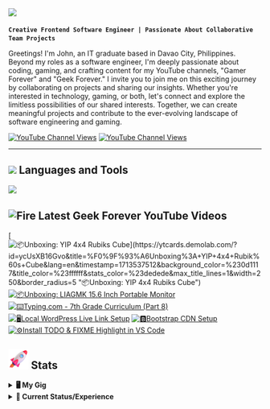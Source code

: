 <a href="https://github.com/emailjohnthomascaballero">
   <img src="https://readme-typing-svg.herokuapp.com/?font=Righteous&size=35&center=true&vCenter=true&width=500&height=70&duration=4000&color=f22b43&lines=Hello!;+I'm+John+Thomas+F.+Caballero!;+a+programmer...;+a+gamer...;+a+content+creator...;+a+streamer...;+a+freelancer." />
</a>

**`Creative Frontend Software Engineer | Passionate About Collaborative Team Projects`**

Greetings! I'm John, an IT graduate based in Davao City, Philippines. Beyond my roles as a software engineer, I'm deeply passionate about coding, gaming, and crafting content for my YouTube channels, "Gamer Forever" and "Geek Forever." I invite you to join me on this exciting journey by collaborating on projects and sharing our insights. Whether you're interested in technology, gaming, or both, let's connect and explore the limitless possibilities of our shared interests. Together, we can create meaningful projects and contribute to the ever-evolving landscape of software engineering and gaming.

<p align="left">
   <a href="https://www.youtube.com/@GamerForeverChannel"><img alt="YouTube Channel Views" src="https://img.shields.io/youtube/channel/views/UC88LrCOvWEp83DwV6-qVRzQ?style=for-the-badge&logo=youtube&label=Gamer%20Forever%20YouTube%20Views&color=%23fa3a45"></a>
   <a href="https://www.youtube.com/@GeekForeverChannel"><img alt="YouTube Channel Views" src="https://img.shields.io/youtube/channel/views/UCtujEiwlNyHon-z78FmVW7Q?style=for-the-badge&logo=youtube&label=Geek%20Forever%20YouTube%20Views&color=%23fa3a45"></a>
</p>

---

## <img src='https://user-images.githubusercontent.com/74038190/206662607-d9e7591e-bbf9-42f9-9386-29efc927bc16.gif' width="40"> Languages and Tools

<!-- LANGUAGES AND TOOLS -->

<p align="left">
   <a href="https://github.com/emailjohnthomascaballero">
      <img src="https://skillicons.dev/icons?i=html,css,js,react,ts,tailwind,bootstrap,sass,alpinejs,nodejs,pnpm,npm,yarn,nextjs,vercel,mysql,php,flutter,dart,cs,py,md,notion,git,github,vscode,sublime,wordpress,postman,figma,ps,pr,windows,androidstudio,firebase,devto,discord,gamemakerstudio,unity,gmail,linkedin,stackoverflow,twitter"/>
   </a>
</p>

## <img src="https://raw.githubusercontent.com/Tarikul-Islam-Anik/Animated-Fluent-Emojis/master/Emojis/Travel%20and%20places/Fire.png" alt="Fire" width="40" /> Latest Geek Forever YouTube Videos

<!-- BEGIN YOUTUBE-CARDS -->
[![📦Unboxing: YIP 4x4 Rubik`s Cube](https://ytcards.demolab.com/?id=ycUsXB16Gvo&title=%F0%9F%93%A6Unboxing%3A+YIP+4x4+Rubik%60s+Cube&lang=en&timestamp=1713537512&background_color=%230d1117&title_color=%23ffffff&stats_color=%23dedede&max_title_lines=1&width=250&border_radius=5 "📦Unboxing: YIP 4x4 Rubik`s Cube")](https://www.youtube.com/watch?v=ycUsXB16Gvo)
[![📦Unboxing: LIAGMK 15.6 Inch Portable Monitor](https://ytcards.demolab.com/?id=wslLP6sJUv8&title=%F0%9F%93%A6Unboxing%3A+LIAGMK+15.6+Inch+Portable+Monitor&lang=en&timestamp=1713428218&background_color=%230d1117&title_color=%23ffffff&stats_color=%23dedede&max_title_lines=1&width=250&border_radius=5 "📦Unboxing: LIAGMK 15.6 Inch Portable Monitor")](https://www.youtube.com/watch?v=wslLP6sJUv8)
[![⌨️Typing.com - 7th Grade Curriculum (Part 8)](https://ytcards.demolab.com/?id=JSQEeYUknNw&title=%E2%8C%A8%EF%B8%8FTyping.com+-+7th+Grade+Curriculum+%28Part+8%29&lang=en&timestamp=1713340575&background_color=%230d1117&title_color=%23ffffff&stats_color=%23dedede&max_title_lines=1&width=250&border_radius=5 "⌨️Typing.com - 7th Grade Curriculum (Part 8)")](https://www.youtube.com/watch?v=JSQEeYUknNw)
[![🖥️Local WordPress Live Link Setup](https://ytcards.demolab.com/?id=A9zkVFlsBeA&title=%F0%9F%96%A5%EF%B8%8FLocal+WordPress+Live+Link+Setup&lang=en&timestamp=1713255611&background_color=%230d1117&title_color=%23ffffff&stats_color=%23dedede&max_title_lines=1&width=250&border_radius=5 "🖥️Local WordPress Live Link Setup")](https://www.youtube.com/watch?v=A9zkVFlsBeA)
[![🅱️Bootstrap CDN Setup](https://ytcards.demolab.com/?id=sA9vV2_mEt8&title=%F0%9F%85%B1%EF%B8%8FBootstrap+CDN+Setup&lang=en&timestamp=1713165650&background_color=%230d1117&title_color=%23ffffff&stats_color=%23dedede&max_title_lines=1&width=250&border_radius=5 "🅱️Bootstrap CDN Setup")](https://www.youtube.com/watch?v=sA9vV2_mEt8)
[![⚙️Install TODO & FIXME Highlight in VS Code](https://ytcards.demolab.com/?id=vS8IZB14Bog&title=%E2%9A%99%EF%B8%8FInstall+TODO+%26+FIXME+Highlight+in+VS+Code&lang=en&timestamp=1712990245&background_color=%230d1117&title_color=%23ffffff&stats_color=%23dedede&max_title_lines=1&width=250&border_radius=5 "⚙️Install TODO & FIXME Highlight in VS Code")](https://www.youtube.com/watch?v=vS8IZB14Bog)
<!-- END YOUTUBE-CARDS -->


## <img src="https://raw.githubusercontent.com/Tarikul-Islam-Anik/tarikul-islam-anik/main/assets/images/Rocket.png" width="40"> Stats

<!-- STATS -->
<details>
   <summary><b>🖥️ My Gig</b></summary>
   <table align="center">
      <thead align="center">
      <tr>
       <th colspan="5">
          <img src="https://i.pinimg.com/originals/b8/aa/8f/b8aa8f0ce3ee8c85bb9585d842cdf30c.gif" align="center" title="Anime gif" width="100%" height="auto" alt="Anime typing in a paper gif">
       </th>
     </tr>
     </thead>
     <thead align="center">
       <tr>
         <th>Computer</th>
         <th>Monitor</th>
         <th>Keyboard</th>
         <th>Mouse</th>
         <th>Earphones</th>
         <th>Table</th>
         <th>Chair</th>
       </tr>
     </thead>
     <tbody align="center">
       <tr>
         <td>
            Beelink SER5 AMD Ryzen 7 5800H Mini PC (16gb RAM / 500gb SSD)
         </td>
         <td>
            ARZOPA 16.1 144Hz 1080P Portable Gaming Monitor 
            <br> and <br>
            LIAGMK 15.6 60Hz 1080P Portable Monitor
         </td>
         <td>
            Royal Kludge RK96 Wireless Bluetooth Mechanical Keyboard
         </td>
         <td>
           Delux M800 Pro Wireless Gaming Mouse
         </td>
          <td>
           Soundcore by Anker A20i Bluetooth 5.3 Earphones
         </td>
          <td>
           FISHERMAN L-Shaped Corner Computer Table
         </td>
          <td>
             MUSSO 109B Gaming Chair
          </td>
       </tr>
     </tbody>
   </table>
</details>

<details>
   <summary><b>📶 Current Status/Experience</b></summary>
   <table align="center">
      <thead align="center">
      <tr>
       <th colspan="5">
         <img src="https://media.tenor.com/D2H0hPltOdYAAAAd/golden-boy-fake-keyboard-programing-coding-paper-book.gif" align="center" title="Anime gif" width="100%" height="auto" alt="Anime typing in a paper gif">
       </th>
     </tr>
     </thead>
     <thead align="center">
       <tr>
         <th>Logo</th>
         <th>Company</th>
         <th>Experience</th>
         <th>Tech Stack</th>
         <th>Status</th>
       </tr>
     </thead>
     <tbody align="center">
       <tr>
         <td>
            <a href="https://github.com/MMOWiki"> <img src="https://avatars.githubusercontent.com/u/132177038?s=400&u=50b7da79bfc95b09c16cae95a8660ca5202e9c3c&v=4" width="25px" style="vertical-align: middle;" /> </a>
         </td>
         <td>
            MMO WIKI <br> 
            (Client based)
         </td>
         <td>
            7 Months
         </td>
         <td>
           Next.js, React, TypeScript, Bootstrap, SASS, Node, NPM, Figma, Miro, Loom, Trello, Taiga, Discord
         </td>
          <td>
           Currently Working
         </td>
       </tr>
        <tr>
         <td>
            <a href="https://github.com/dianoiatech"> <img src="https://avatars.githubusercontent.com/u/106958509?s=200&v=4" width="25px" style="vertical-align: middle;" /> </a>
         </td>
         <td>         
            Dianoia Tech <br> 
            (Startup Company)
         </td>
         <td>
            3 Months  
         </td>
         <td>
            Nextjs, React, Tailwind, Node, PNPM, ESLint, Figma, Trello, Taiga, Discord
         </td>
         <td>
            Currently Working
         </td>
       </tr>
     </tbody>
   </table>
</details>
